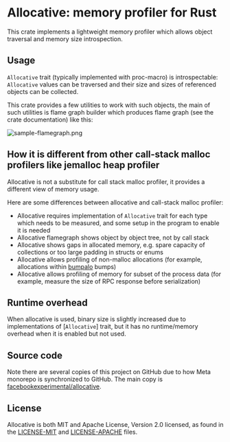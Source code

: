 # Allocative: memory profiler for Rust

This crate implements a lightweight memory profiler which allows object
traversal and memory size introspection.

## Usage

`Allocative` trait (typically implemented with proc-macro) is introspectable:
`Allocative` values can be traversed and their size and sizes of referenced
objects can be collected.

This crate provides a few utilities to work with such objects, the main of such
utilities is flame graph builder which produces flame graph (see the crate
documentation) like this:

![sample-flamegraph.png](sample-flamegraph.png)

## How it is different from other call-stack malloc profilers like jemalloc heap profiler

Allocative is not a substitute for call stack malloc profiler, it provides a
different view of memory usage.

Here are some differences between allocative and call-stack malloc profiler:

- Allocative requires implementation of `Allocative` trait for each type which
  needs to be measured, and some setup in the program to enable it is needed
- Allocative flamegraph shows object by object tree, not by call stack
- Allocative shows gaps in allocated memory, e.g. spare capacity of collections
  or too large padding in structs or enums
- Allocative allows profiling of non-malloc allocations (for example,
  allocations within [bumpalo](https://github.com/fitzgen/bumpalo) bumps)
- Allocative allows profiling of memory for subset of the process data (for
  example, measure the size of RPC response before serialization)

## Runtime overhead

When allocative is used, binary size is slightly increased due to
implementations of [`Allocative`] trait, but it has no runtime/memory overhead
when it is enabled but not used.

## Source code

Note there are several copies of this project on GitHub due to how Meta monorepo
is synchronized to GitHub. The main copy is
[facebookexperimental/allocative](https://github.com/facebookexperimental/allocative).

## License

Allocative is both MIT and Apache License, Version 2.0 licensed, as found in the
[LICENSE-MIT](LICENSE-MIT) and [LICENSE-APACHE](LICENSE-APACHE) files.
